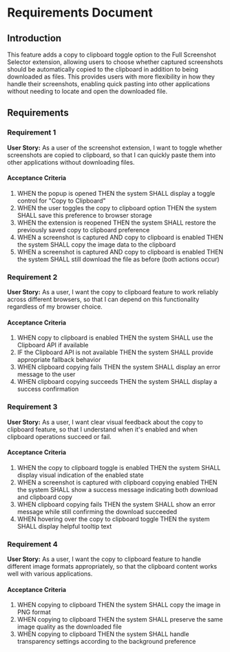 # Requirements Document

## Introduction

This feature adds a copy to clipboard toggle option to the Full Screenshot Selector extension, allowing users to choose whether captured screenshots should be automatically copied to the clipboard in addition to being downloaded as files. This provides users with more flexibility in how they handle their screenshots, enabling quick pasting into other applications without needing to locate and open the downloaded file.

## Requirements

### Requirement 1

**User Story:** As a user of the screenshot extension, I want to toggle whether screenshots are copied to clipboard, so that I can quickly paste them into other applications without downloading files.

#### Acceptance Criteria

1. WHEN the popup is opened THEN the system SHALL display a toggle control for "Copy to Clipboard"
2. WHEN the user toggles the copy to clipboard option THEN the system SHALL save this preference to browser storage
3. WHEN the extension is reopened THEN the system SHALL restore the previously saved copy to clipboard preference
4. WHEN a screenshot is captured AND copy to clipboard is enabled THEN the system SHALL copy the image data to the clipboard
5. WHEN a screenshot is captured AND copy to clipboard is enabled THEN the system SHALL still download the file as before (both actions occur)

### Requirement 2

**User Story:** As a user, I want the copy to clipboard feature to work reliably across different browsers, so that I can depend on this functionality regardless of my browser choice.

#### Acceptance Criteria

1. WHEN copy to clipboard is enabled THEN the system SHALL use the Clipboard API if available
2. IF the Clipboard API is not available THEN the system SHALL provide appropriate fallback behavior
3. WHEN clipboard copying fails THEN the system SHALL display an error message to the user
4. WHEN clipboard copying succeeds THEN the system SHALL display a success confirmation

### Requirement 3

**User Story:** As a user, I want clear visual feedback about the copy to clipboard feature, so that I understand when it's enabled and when clipboard operations succeed or fail.

#### Acceptance Criteria

1. WHEN the copy to clipboard toggle is enabled THEN the system SHALL display visual indication of the enabled state
2. WHEN a screenshot is captured with clipboard copying enabled THEN the system SHALL show a success message indicating both download and clipboard copy
3. WHEN clipboard copying fails THEN the system SHALL show an error message while still confirming the download succeeded
4. WHEN hovering over the copy to clipboard toggle THEN the system SHALL display helpful tooltip text

### Requirement 4

**User Story:** As a user, I want the copy to clipboard feature to handle different image formats appropriately, so that the clipboard content works well with various applications.

#### Acceptance Criteria

1. WHEN copying to clipboard THEN the system SHALL copy the image in PNG format
2. WHEN copying to clipboard THEN the system SHALL preserve the same image quality as the downloaded file
3. WHEN copying to clipboard THEN the system SHALL handle transparency settings according to the background preference